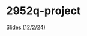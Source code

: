 # 2952q-project
[Slides (12/2/24)](https://docs.google.com/presentation/d/10df4CHvSGdoUeD3ukY5nUuqw71NGTgM_xWRiHb8qUJw/edit?usp=sharing)
